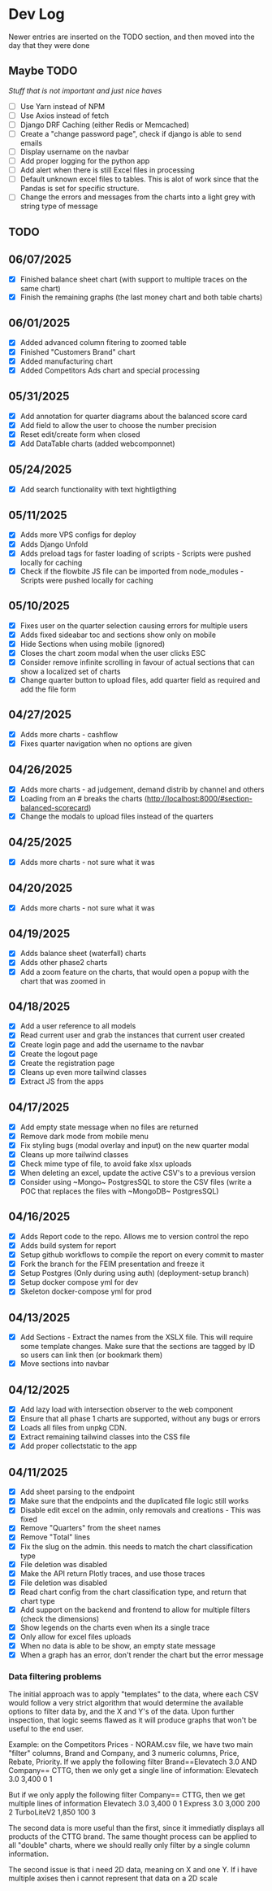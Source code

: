 # Dev Log

Newer entries are inserted on the TODO section, and then moved into the day that they were done

## Maybe TODO

_Stuff that is not important and just nice haves_

- [ ] Use Yarn instead of NPM
- [ ] Use Axios instead of fetch
- [ ] Django DRF Caching (either Redis or Memcached)
- [ ] Create a "change password page", check if django is able to send emails
- [ ] Display username on the navbar
- [ ] Add proper logging for the python app
- [ ] Add alert when there is still Excel files in processing
- [ ] Default unknown excel files to tables. This is alot of work since that the Pandas is set for specific structure.
- [ ] Change the errors and messages from the charts into a light grey with string type of message

## TODO

## 06/07/2025

- [x] Finished balance sheet chart (with support to multiple traces on the same chart)
- [x] Finish the remaining graphs (the last money chart and both table charts)

## 06/01/2025

- [x] Added advanced column fitering to zoomed table
- [x] Finished "Customers Brand" chart
- [x] Added manufacturing chart
- [x] Added Competitors Ads chart and special processing

## 05/31/2025

- [x] Add annotation for quarter diagrams about the balanced score card
- [x] Add field to allow the user to choose the number precision
- [X] Reset edit/create form when closed
- [X] Add DataTable charts (added webcomponnet)

## 05/24/2025

- [x] Add search functionality with text hightligthing

## 05/11/2025

- [x] Adds more VPS configs for deploy
- [x] Adds Django Unfold
- [x] Adds preload tags for faster loading of scripts - Scripts were pushed locally for caching
- [x] Check if the flowbite JS file can be imported from node_modules - Scripts were pushed locally for caching

## 05/10/2025

- [x] Fixes user on the quarter selection causing errors for multiple users
- [x] Adds fixed sideabar toc and sections show only on mobile
- [x] Hide Sections when using mobile (ignored)
- [x] Closes the chart zoom modal when the user clicks ESC
- [x] Consider remove infinite scrolling in favour of actual sections that can show a localized set of charts
- [x] Change quarter button to upload files, add quarter field as required and add the file form

## 04/27/2025

- [x] Adds more charts - cashflow
- [x] Fixes quarter navigation when no options are given

## 04/26/2025

- [x] Adds more charts - ad judgement, demand distrib by channel and others
- [x] Loading from an # breaks the charts (<http://localhost:8000/#section-balanced-scorecard>)
- [x] Change the modals to upload files instead of the quarters

## 04/25/2025

- [x] Adds more charts - not sure what it was

## 04/20/2025

- [x] Adds more charts - not sure what it was

## 04/19/2025

- [x] Adds balance sheet (waterfall) charts
- [x] Adds other phase2 charts
- [x] Add a zoom feature on the charts, that would open a popup with the chart that was zoomed in

## 04/18/2025

- [x] Add a user reference to all models
- [x] Read current user and grab the instances that current user created
- [x] Create login page and add the username to the navbar
- [x] Create the logout page
- [x] Create the registration page
- [x] Cleans up even more tailwind classes
- [x] Extract JS from the apps

## 04/17/2025

- [x] Add empty state message when no files are returned
- [x] Remove dark mode from mobile menu
- [x] Fix styling bugs (modal overlay and input) on the new quarter modal
- [x] Cleans up more tailwind classes
- [x] Check mime type of file, to avoid fake xlsx uploads
- [x] When deleting an excel, update the active CSV's to a previous version
- [x] Consider using ~Mongo~ PostgresSQL to store the CSV files (write a POC that replaces the files with ~MongoDB~ PostgresSQL)

## 04/16/2025

- [x] Adds Report code to the repo. Allows me to version control the repo
- [x] Adds build system for report
- [x] Setup github workflows to compile the report on every commit to master
- [x] Fork the branch for the FEIM presentation and freeze it
- [x] Setup Postgres (Only during using auth) (deployment-setup branch)
- [x] Setup docker compose yml for dev
- [x] Skeleton docker-compose yml for prod

## 04/13/2025

- [x] Add Sections - Extract the names from the XSLX file. This will require some template changes. Make sure that the sections are tagged by ID so users can link then (or bookmark them)
- [x] Move sections into navbar

## 04/12/2025

- [x] Add lazy load with intersection observer to the web component
- [x] Ensure that all phase 1 charts are supported, without any bugs or errors
- [x] Loads all files from unpkg CDN.
- [x] Extract remaining tailwind classes into the CSS file
- [x] Add proper collectstatic to the app

## 04/11/2025

- [x] Add sheet parsing to the endpoint
- [x] Make sure that the endpoints and the duplicated file logic still works
- [x] Disable edit excel on the admin, only removals and creations - This was fixed
- [x] Remove "Quarters" from the sheet names
- [x] Remove "Total" lines
- [x] Fix the slug on the admin. this needs to match the chart classification type
- [x] File deletion was disabled
- [x] Make the API return Plotly traces, and use those traces
- [x] File deletion was disabled
- [x] Read chart config from the chart classification type, and return that chart type
- [x] Add support on the backend and frontend to allow for multiple filters (check the dimensions)
- [x] Show legends on the charts even when its a single trace
- [x] Only allow for excel files uploads
- [x] When no data is able to be show, an empty state message
- [x] When a graph has an error, don't render the chart but the error message

### Data filtering problems

The initial approach was to apply "templates" to the data, where each CSV would follow a very strict algorithm that would determine the available options to filter data by, and the X and Y's of the data. Upon further inspection, that logic seems flawed as it will produce graphs that won't be useful to the end user.

Example: on the Competitors Prices - NORAM.csv file, we have two main "filter" columns, Brand and Company, and 3 numeric columns, Price, Rebate, Priority.
If we apply the following filter Brand==Elevatech 3.0 AND Company== CTTG, then we only get a single line of information:
Elevatech 3.0 3,400 0 1

But if we only apply the following filter Company== CTTG, then we get multiple lines of information
Elevatech 3.0 3,400 0 1
Express 3.0 3,000 200 2
TurboLiteV2 1,850 100 3

The second data is more useful than the first, since it immediatly displays all products of the CTTG brand. The same thought process can be applied to all "double" charts, where we should really only filter by a single column information.

The second issue is that i need 2D data, meaning on X and one Y. If i have multiple axises then i cannot represent that data on a 2D scale
